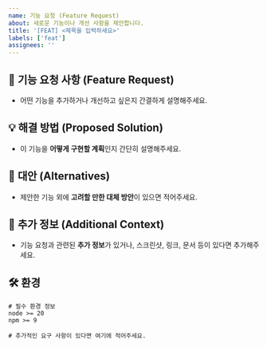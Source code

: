 ```yaml
---
name: 기능 요청 (Feature Request)
about: 새로운 기능이나 개선 사항을 제안합니다.
title: '[FEAT] <제목을 입력하세요>'
labels: ['feat']
assignees: ''
---
```


## 📌 기능 요청 사항 (Feature Request)

- 어떤 기능을 추가하거나 개선하고 싶은지 간결하게 설명해주세요.

## 💡 해결 방법 (Proposed Solution)

- 이 기능을 **어떻게 구현할 계획**인지 간단히 설명해주세요.

## 🔄 대안 (Alternatives)

- 제안한 기능 외에 **고려할 만한 대체 방안**이 있으면 적어주세요.

## 📑 추가 정보 (Additional Context)

- 기능 요청과 관련된 **추가 정보**가 있거나, 스크린샷, 링크, 문서 등이 있다면 추가해주세요.

## 🛠 환경

```shell
# 필수 환경 정보
node >= 20
npm >= 9

# 추가적인 요구 사항이 있다면 여기에 적어주세요.
```
